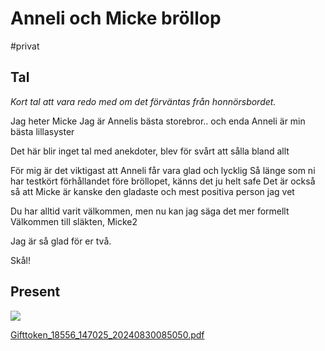 # Anneli och Micke bröllop

#privat

## Tal
*Kort tal att vara redo med om det förväntas från honnörsbordet.*

Jag heter Micke
Jag är Annelis bästa storebror.. och enda
Anneli är min bästa lillasyster

Det här blir inget tal med anekdoter, blev för svårt att sålla bland allt

För mig är det viktigast att Anneli får vara glad och lycklig
Så länge som ni har testkört förhållandet före bröllopet, känns det ju helt safe
Det är också så att Micke är kanske den gladaste och mest positiva person jag vet

Du har alltid varit välkommen, men nu kan jag säga det mer formellt
Välkommen till släkten, Micke2

Jag är så glad för er två.

Skål!



## Present
![](Anneli%20och%20Micke%20br%C3%B6llop/image.png)

[Gifttoken_18556_147025_20240830085050.pdf](Anneli%20och%20Micke%20br%C3%B6llop/Gifttoken_18556_147025_20240830085050.pdf)<!-- {"embed":"true", "preview":"true"} -->